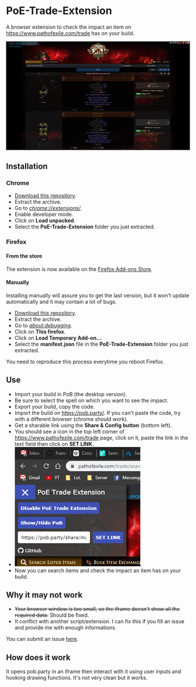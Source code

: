 # PoE-Trade-Extension
A browser extension to check the impact an item on https://www.pathofexile.com/trade has on your build.

![](img/capture-2.png?raw=true)

## Installation
### Chrome
- [Download this repository](https://github.com/FrancoisMentec/PoE-Trade-Extension/archive/master.zip).
- Extract the archive.
- Go to <a href="chrome://extensions/">*chrome://extensions/*</a>.
- Enable developer mode.
- Click on **Load unpacked**.
- Select the **PoE-Trade-Extension** folder you just extracted.

### Firefox
#### From the store
The extension is now available on the [Firefox Add-ons Store](https://addons.mozilla.org/fr/firefox/addon/poe-trade-extension/).

#### Manually
Installing manually will assure you to get the last version, but it won't update automatically and it may contain a lot of bugs.
- [Download this repository](https://github.com/FrancoisMentec/PoE-Trade-Extension/archive/master.zip).
- Extract the archive.
- Go to <a href="about:debugging">*about:debugging*</a>.
- Click on **This firefox**.
- Click on **Load Temporary Add-on...**
- Select the **manifest.json** file in the **PoE-Trade-Extension** folder you just extracted.  

You need to reproduce this process everytime you reboot Firefox.

## Use
- Import your build in PoB (the desktop version).
- Be sure to select the spell on which you want to see the impact.
- Export your build, copy the code.
- Import the build on https://pob.party/. If you can't paste the code, try with a different browser (chrome should work).
- Get a sharable link using the **Share & Config button** (bottom left).
- You should see a icon in the top left corner of https://www.pathofexile.com/trade page, click on it, paste the link in the text field then click on **SET LINK**.
- ![](img/control-panel.png?raw=true).
- Now you can search items and check the impact an item has on your build.

## Why it may not work
- ~~Your browser window is too small, so the iframe doesn't show all the required data.~~ Should be fixed.
- It conflict with another script/extension. I can fix this if you fill an issue and provide me with enough informations.

You can submit an issue [here](https://github.com/FrancoisMentec/PoE-Trade-Extension/issues).

## How does it work
It opens pob.party in an iframe then interact with it using user inputs and hooking drawing functions. It's not very clean but it works.
